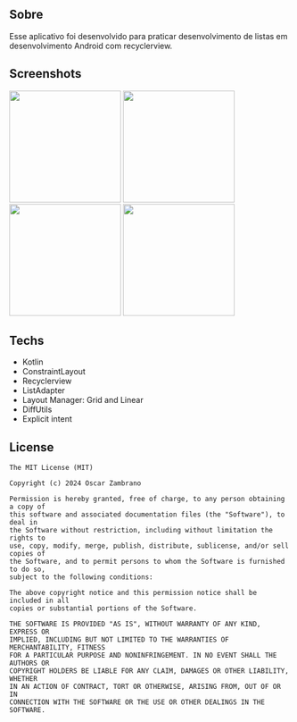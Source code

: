 ## Sobre
Esse aplicativo foi desenvolvido para praticar desenvolvimento de listas em desenvolvimento Android com recyclerview.

## Screenshots

<img src = "https://github.com/user-attachments/assets/2b285148-86f3-449d-b52c-ea08464cd004" width="200"/>
<img src = "https://github.com/user-attachments/assets/1e32c88b-1b5c-4671-b398-c8aaed4e0374" width="200"/>
<img src = "https://github.com/user-attachments/assets/44b0e38a-fc94-4327-941c-f9bf28d3de43" width="200"/>
<img src = "https://github.com/user-attachments/assets/dc450127-91e4-432c-bd0c-3e883a7e3672" width="200"/>

## Techs
- Kotlin
- ConstraintLayout
- Recyclerview
- ListAdapter
- Layout Manager: Grid and Linear
- DiffUtils
- Explicit intent
## License
```
The MIT License (MIT)

Copyright (c) 2024 Oscar Zambrano

Permission is hereby granted, free of charge, to any person obtaining a copy of
this software and associated documentation files (the "Software"), to deal in
the Software without restriction, including without limitation the rights to
use, copy, modify, merge, publish, distribute, sublicense, and/or sell copies of
the Software, and to permit persons to whom the Software is furnished to do so,
subject to the following conditions:

The above copyright notice and this permission notice shall be included in all
copies or substantial portions of the Software.

THE SOFTWARE IS PROVIDED "AS IS", WITHOUT WARRANTY OF ANY KIND, EXPRESS OR
IMPLIED, INCLUDING BUT NOT LIMITED TO THE WARRANTIES OF MERCHANTABILITY, FITNESS
FOR A PARTICULAR PURPOSE AND NONINFRINGEMENT. IN NO EVENT SHALL THE AUTHORS OR
COPYRIGHT HOLDERS BE LIABLE FOR ANY CLAIM, DAMAGES OR OTHER LIABILITY, WHETHER
IN AN ACTION OF CONTRACT, TORT OR OTHERWISE, ARISING FROM, OUT OF OR IN
CONNECTION WITH THE SOFTWARE OR THE USE OR OTHER DEALINGS IN THE SOFTWARE.
```
